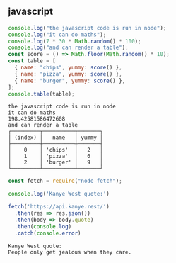 ## javascript

``` js
console.log("the javascript code is run in node");
console.log("it can do maths");
console.log(7 * 30 * Math.random() * 100);
console.log("and can render a table");
const score = () => Math.floor(Math.random() * 10);
const table = [
  { name: "chips", yummy: score() },
  { name: "pizza", yummy: score() },
  { name: "burger", yummy: score() },
];
console.table(table);
```


``` markdown-code-runner
the javascript code is run in node
it can do maths
198.42581586472608
and can render a table
┌─────────┬──────────┬───────┐
│ (index) │   name   │ yummy │
├─────────┼──────────┼───────┤
│    0    │ 'chips'  │   2   │
│    1    │ 'pizza'  │   6   │
│    2    │ 'burger' │   9   │
└─────────┴──────────┴───────┘

```


``` js
const fetch = require("node-fetch");

console.log('Kanye West quote:')

fetch('https://api.kanye.rest/')
  .then(res => res.json())
  .then(body => body.quote)
  .then(console.log)
  .catch(console.error)
```
<!-- markdown-code-runner
  {
    "dependencies": [
      "node-fetch"
    ]
  }
-->


``` markdown-code-runner
Kanye West quote:
People only get jealous when they care.

```
